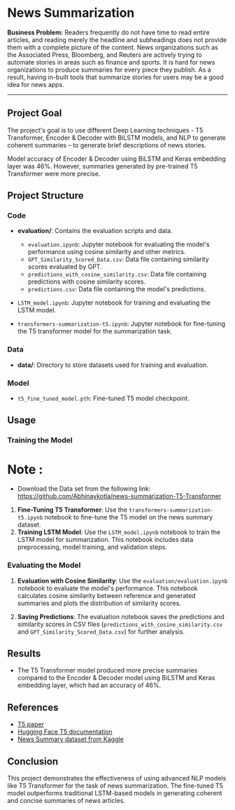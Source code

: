 # News Summarization

**Business Problem:** Readers frequently do not have time to read entire articles, and reading merely the headline and subheadings does not provide them with a complete picture of the content. News organizations such as the Associated Press, Bloomberg, and Reuters are actively trying to automate stories in areas such as finance and sports. It is hard for news organizations to produce summaries for every piece they publish. As a result, having in-built tools that summarize stories for users may be a good idea for news apps.

---------------

## Project Goal
The project's goal is to use different Deep Learning techniques - T5 Transformer, Encoder & Decoder with BiLSTM models, and NLP to generate coherent summaries – to generate brief descriptions of news stories.

Model accuracy of Encoder & Decoder using BiLSTM and Keras embedding layer was 46%. However, summaries generated by pre-trained T5 Transformer were more precise.

## Project Structure

### Code

- **evaluation/**: Contains the evaluation scripts and data.
  - `evaluation.ipynb`: Jupyter notebook for evaluating the model's performance using cosine similarity and other metrics.
  - `GPT_Similarity_Scored_Data.csv`: Data file containing similarity scores evaluated by GPT.
  - `predictions_with_cosine_similarity.csv`: Data file containing predictions with cosine similarity scores.
  - `predictions.csv`: Data file containing the model's predictions.

- `LSTM_model.ipynb`: Jupyter notebook for training and evaluating the LSTM model.

- `transformers-summarization-t5.ipynb`: Jupyter notebook for fine-tuning the T5 transformer model for the summarization task.

### Data

- **data/**: Directory to store datasets used for training and evaluation.

### Model

- `t5_fine_tuned_model.pth`: Fine-tuned T5 model checkpoint.

## Usage

### Training the Model

# Note : 
- Download the Data set from the following link: https://github.com/Abhinaykotla/news-summarization-T5-Transformer

1. **Fine-Tuning T5 Transformer**: Use the `transformers-summarization-t5.ipynb` notebook to fine-tune the T5 model on the news summary dataset.
2. **Training LSTM Model**: Use the `LSTM_model.ipynb` notebook to train the LSTM model for summarization. This notebook includes data preprocessing, model training, and validation steps.


### Evaluating the Model

1. **Evaluation with Cosine Similarity**: Use the `evaluation/evaluation.ipynb` notebook to evaluate the model's performance. This notebook calculates cosine similarity between reference and generated summaries and plots the distribution of similarity scores.

2. **Saving Predictions**: The evaluation notebook saves the predictions and similarity scores in CSV files (`predictions_with_cosine_similarity.csv` and `GPT_Similarity_Scored_Data.csv`) for further analysis.

## Results

- The T5 Transformer model produced more precise summaries compared to the Encoder & Decoder model using BiLSTM and Keras embedding layer, which had an accuracy of 46%.

## References

- [T5 paper](https://arxiv.org/abs/1910.10683)
- [Hugging Face T5 documentation](https://huggingface.co/transformers/model_doc/t5.html)
- [News Summary dataset from Kaggle](https://www.kaggle.com/sunnysai12345/news-summary)

## Conclusion

This project demonstrates the effectiveness of using advanced NLP models like T5 Transformer for the task of news summarization. The fine-tuned T5 model outperforms traditional LSTM-based models in generating coherent and concise summaries of news articles.
